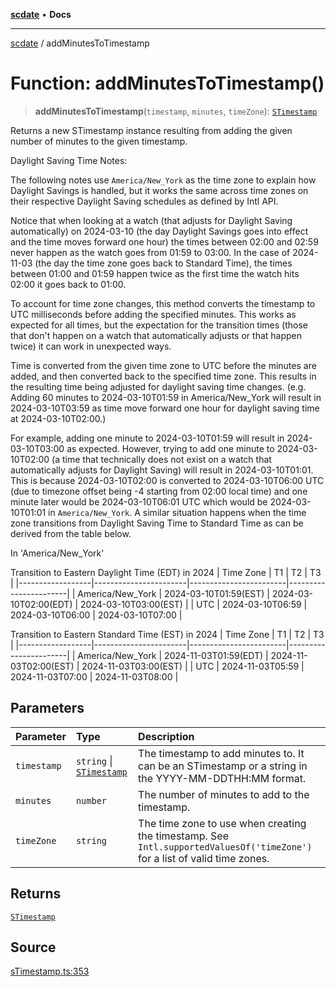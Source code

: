 [**scdate**](../README.md) • **Docs**

---

[scdate](../README.md) / addMinutesToTimestamp

# Function: addMinutesToTimestamp()

> **addMinutesToTimestamp**(`timestamp`, `minutes`, `timeZone`): [`STimestamp`](../classes/STimestamp.md)

Returns a new STimestamp instance resulting from adding the given number of
minutes to the given timestamp.

Daylight Saving Time Notes:

The following notes use `America/New_York` as the time zone to explain how
Daylight Savings is handled, but it works the same across time zones on their
respective Daylight Saving schedules as defined by Intl API.

Notice that when looking at a watch (that adjusts for Daylight Saving
automatically) on 2024-03-10 (the day Daylight Savings goes into effect and
the time moves forward one hour) the times between 02:00 and 02:59 never
happen as the watch goes from 01:59 to 03:00. In the case of 2024-11-03 (the
day the time zone goes back to Standard Time), the times between 01:00 and
01:59 happen twice as the first time the watch hits 02:00 it goes back to
01:00.

To account for time zone changes, this method converts the timestamp to UTC
milliseconds before adding the specified minutes. This works as expected for
all times, but the expectation for the transition times (those that don't
happen on a watch that automatically adjusts or that happen twice) it can
work in unexpected ways.

Time is converted from the given time zone to
UTC before the minutes are added, and then converted back to the specified
time zone. This results in the resulting time being adjusted for daylight saving time
changes. (e.g. Adding 60 minutes to 2024-03-10T01:59 in America/New_York will
result in 2024-03-10T03:59 as time move forward one hour for daylight saving
time at 2024-03-10T02:00.)

For example, adding one minute to 2024-03-10T01:59 will result in
2024-03-10T03:00 as expected. However, trying to add one minute to
2024-03-10T02:00 (a time that technically does not exist on a watch that
automatically adjusts for Daylight Saving) will result in 2024-03-10T01:01.
This is because 2024-03-10T02:00 is converted to 2024-03-10T06:00 UTC (due
to timezone offset being -4 starting from 02:00 local time) and one minute
later would be 2024-03-10T06:01 UTC which would be 2024-03-10T01:01 in
`America/New_York`. A similar situation happens when the time zone
transitions from Daylight Saving Time to Standard Time as can be derived from
the table below.

In 'America/New_York'

Transition to Eastern Daylight Time (EDT) in 2024
| Time Zone | T1 | T2 | T3 |
|------------------|-----------------------|------------------------|-----------------------|
| America/New_York | 2024-03-10T01:59(EST) | 2024-03-10T02:00(EDT) | 2024-03-10T03:00(EST) |
| UTC | 2024-03-10T06:59 | 2024-03-10T06:00 | 2024-03-10T07:00 |

Transition to Eastern Standard Time (EST) in 2024
| Time Zone | T1 | T2 | T3 |
|------------------|-----------------------|------------------------|-----------------------|
| America/New_York | 2024-11-03T01:59(EDT) | 2024-11-03T02:00(EST) | 2024-11-03T03:00(EST) |
| UTC | 2024-11-03T05:59 | 2024-11-03T07:00 | 2024-11-03T08:00 |

## Parameters

| Parameter   | Type                                                 | Description                                                                                                                |
| :---------- | :--------------------------------------------------- | :------------------------------------------------------------------------------------------------------------------------- |
| `timestamp` | `string` \| [`STimestamp`](../classes/STimestamp.md) | The timestamp to add minutes to. It can be an STimestamp or a string in the YYYY-MM-DDTHH:MM format.                       |
| `minutes`   | `number`                                             | The number of minutes to add to the timestamp.                                                                             |
| `timeZone`  | `string`                                             | The time zone to use when creating the timestamp. See `Intl.supportedValuesOf('timeZone')` for a list of valid time zones. |

## Returns

[`STimestamp`](../classes/STimestamp.md)

## Source

[sTimestamp.ts:353](https://github.com/ericvera/scdate/blob/main/src/sTimestamp.ts#L353)
